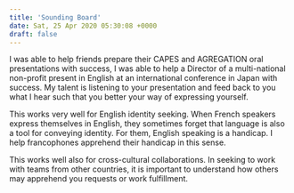 ```yaml
---
title: 'Sounding Board'
date: Sat, 25 Apr 2020 05:30:08 +0000
draft: false
---
```


I was able to help friends prepare their CAPES and AGREGATION oral presentations with success, I was able to help a Director of a multi-national non-profit present in English at an international conference in Japan with success. My talent is listening to your presentation and feed back to you what I hear such that you better your way of expressing yourself.

This works very well for English identity seeking. When French speakers express themselves in English, they sometimes forget that language is also a tool for conveying identity. For them, English speaking is a handicap. I help francophones apprehend their handicap in this sense.

This works well also for cross-cultural collaborations. In seeking to work with teams from other countries, it is important to understand how others may apprehend you requests or work fulfillment.
